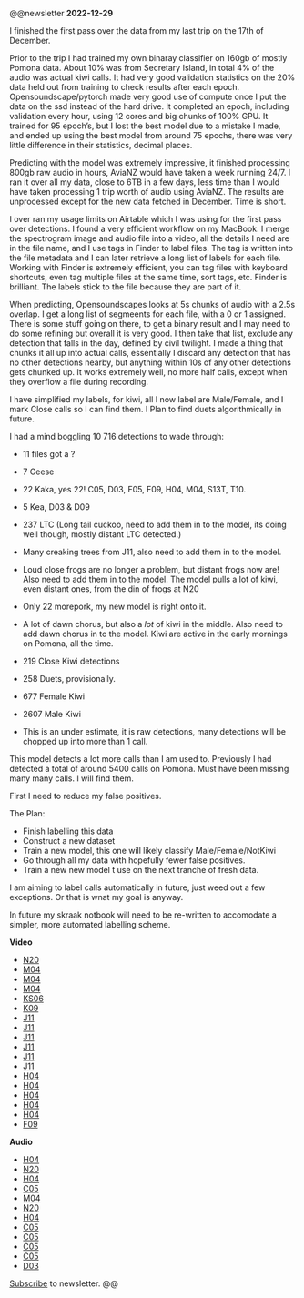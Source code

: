 @@newsletter
__2022-12-29__

I finished the first pass over the data from my last trip on the 17th of December.

Prior to the trip I had trained my own binaray classifier on 160gb of mostly Pomona data. About 10% was from Secretary Island, in total 4% of the audio was actual kiwi calls. It had very good validation statistics on the 20% data held out from training to check results after each epoch. Opensoundscape/pytorch made very good use of compute once I put the data on the ssd instead of the hard drive. It completed an epoch, including validation every hour, using 12 cores and big chunks of 100% GPU.  It trained for 95 epoch’s, but I lost the best  model due to a mistake I made, and ended up using the best model from around 75 epochs, there was very little difference in their statistics, decimal places. 

Predicting with the model was extremely impressive, it finished processing 800gb raw audio in hours, AviaNZ would have taken a week running 24/7. I ran it over all my data, close to 6TB in a few days, less time than I would have taken processing 1 trip worth of audio using AviaNZ. The results are unprocessed except for the new data fetched in December. Time is short.

I over ran  my usage limits on Airtable which I was using for the first pass over detections. I found a very efficient workflow on my MacBook. I merge the spectrogram image and audio file into a video, all the details I need are in the file name, and I use tags in Finder to label files. The tag is written into the file metadata and I can later retrieve a long list of labels for each file. Working with Finder is extremely efficient, you can tag files with keyboard shortcuts, even tag multiple files at the same time, sort tags, etc. Finder is brilliant. The labels stick to the file because they are part of it.

When predicting, Opensoundscapes looks at 5s chunks of audio with a 2.5s overlap. I get a long list of segmeents for each file, with a 0 or 1 assigned. There is some stuff going on there, to get a binary result and I may need to do some refining but overall it is very good. I then take that list, exclude any detection that falls in the day, defined by civil twilight. I made a thing that chunks it all up into actual calls, essentially I discard any detection that has no other detections nearby, but anything within 10s of any other detections gets chunked up. It works extremely well, no more half calls, except when they overflow a file during recording.

I have simplified my labels, for kiwi, all I now label are Male/Female, and I mark Close calls so I can find them. I Plan to find duets algorithmically in future.

I had a mind boggling 10 716 detections to wade through:
- 11 files got a ?
- 7 Geese
- 22 Kaka, yes 22! C05, D03, F05, F09, H04, M04, S13T, T10.
- 5 Kea, D03 & D09
- 237 LTC (Long tail cuckoo, need to add them in to the model, its doing well though, mostly distant LTC detected.)
- Many creaking trees from J11, also need to add them in to the model.
- Loud close frogs are no longer a problem, but distant frogs now are! Also need to add them in to the model. The model pulls a lot of kiwi, even distant ones, from the din of frogs at N20
- Only 22 morepork, my new model is right onto it.
- A lot of dawn chorus, but also a _lot_ of kiwi in the middle. Also need to add dawn chorus in to the model. Kiwi are active in the early mornings on Pomona, all the time.
	
- 219 Close Kiwi detections
- 258 Duets, provisionally.
	
- 677 Female Kiwi
- 2607 Male Kiwi
- This is an under estimate, it is raw detections, many detections will be chopped up into more than 1 call.

This model detects a lot more calls than I am used to. Previously I had detected a total of around 5400 calls on Pomona. Must have been missing many many calls. I will find them.

First I need to reduce my false positives.

The Plan:
- Finish labelling this data
- Construct a new dataset
- Train a new model, this one will likely classify Male/Female/NotKiwi
- Go through all my data with hopefully fewer false positives.
- Train a new new model t use on the next tranche of fresh data.
	
I am aiming to label calls automatically in future, just weed out a few exceptions. Or that is wnat my goal is anyway.

In future my skraak notbook will need to be re-written to accomodate a simpler, more automated labelling scheme.

__Video__
- [N20](https://res.cloudinary.com/dofwwje6q/video/upload/v1672305180/Pomona/2022-12-29/N20-2022-12-17-20221013_050000-373-400_xdnlab.mp4)
- [M04](https://res.cloudinary.com/dofwwje6q/video/upload/v1672305190/Pomona/2022-12-29/M04-2022-12-17-20221106_051500-283-310_puc3z6.mp4)
- [M04](https://res.cloudinary.com/dofwwje6q/video/upload/v1672305188/Pomona/2022-12-29/M04-2022-12-17-20221106_051500-220-262_wnjzxc.mp4)
- [M04](https://res.cloudinary.com/dofwwje6q/video/upload/v1672305187/Pomona/2022-12-29/M04-2022-12-17-20221106_051500-183-212_fllzsl.mp4)
- [KS06](https://res.cloudinary.com/dofwwje6q/video/upload/v1672305177/Pomona/2022-12-29/KS06-2022-12-17-20221021_053000-35-47_dixm57.mp4)
- [K09](https://res.cloudinary.com/dofwwje6q/video/upload/v1672305189/Pomona/2022-12-29/K09-2022-12-17-20221030_053000-660-712_mv0d68.mp4)
- [J11](https://res.cloudinary.com/dofwwje6q/video/upload/v1672305186/Pomona/2022-12-29/J11-2022-12-17-20221202_051500-728-750_rslqi0.mp4)
- [J11](https://res.cloudinary.com/dofwwje6q/video/upload/v1672305185/Pomona/2022-12-29/J11-2022-12-17-20221202_051500-633-655_k16rik.mp4)
- [J11](https://res.cloudinary.com/dofwwje6q/video/upload/v1672305186/Pomona/2022-12-29/J11-2022-12-17-20221120_214500-105-127_fijuas.mp4)
- [J11](https://res.cloudinary.com/dofwwje6q/video/upload/v1672305183/Pomona/2022-12-29/J11-2022-12-17-20221106_054500-723-735_tpbyyb.mp4)
- [J11](https://res.cloudinary.com/dofwwje6q/video/upload/v1672305183/Pomona/2022-12-29/J11-2022-12-17-20221106_054500-428-440_ijufpx.mp4)
- [J11](https://res.cloudinary.com/dofwwje6q/video/upload/v1672305189/Pomona/2022-12-29/J11-2022-12-17-20221106_054500-295-320_dvjfi0.mp4)
- [H04](https://res.cloudinary.com/dofwwje6q/video/upload/v1672305187/Pomona/2022-12-29/H04-2022-12-17-20221201_050000-420-530_qa0dpd.mp4)
- [H04](https://res.cloudinary.com/dofwwje6q/video/upload/v1672305181/Pomona/2022-12-29/H04-2022-12-17-20221128_051500-833-865_y5pzl6.mp4)
- [H04](https://res.cloudinary.com/dofwwje6q/video/upload/v1672305177/Pomona/2022-12-29/H04-2022-12-17-20221125_024500-518-555_utt58w.mp4)
- [H04](https://res.cloudinary.com/dofwwje6q/video/upload/v1672305181/Pomona/2022-12-29/H04-2022-12-17-20221116_044501-353-377_jketq0.mp4)
- [H04](https://res.cloudinary.com/dofwwje6q/video/upload/v1672305183/Pomona/2022-12-29/H04-2022-12-17-20221113_050000-208-265_r0dwno.mp4)
- [F09](https://res.cloudinary.com/dofwwje6q/video/upload/v1672305182/Pomona/2022-12-29/F09-2022-12-17-20221127_051500-835-877_qemicg.mp4)


__Audio__
- [H04](https://res.cloudinary.com/dofwwje6q/video/upload/v1672306552/Pomona/2022-12-29/H04-2022-12-17-20221128_050000-155-247_fzzrsl.wav)
- [N20](https://res.cloudinary.com/dofwwje6q/video/upload/v1672306548/Pomona/2022-12-29/N20-2022-12-17-20221012_014500-153-190_ohqucq.wav)
- [H04](https://res.cloudinary.com/dofwwje6q/video/upload/v1672306547/Pomona/2022-12-29/H04-2022-12-17-20221126_223000-338-390_jqspgv.wav)
- [C05](https://res.cloudinary.com/dofwwje6q/video/upload/v1672306542/Pomona/2022-12-29/C05-20211127_021500_fijobn.wav)
- [M04](https://res.cloudinary.com/dofwwje6q/video/upload/v1672306541/Pomona/2022-12-29/M04-2022-12-17-20221112_031500-668-705_fidq4w.wav)
- [N20](https://res.cloudinary.com/dofwwje6q/video/upload/v1672306541/Pomona/2022-12-29/N20-2022-12-17-20221012_023000-515-557_wn2lrd.wav)
- [H04](https://res.cloudinary.com/dofwwje6q/video/upload/v1672306527/Pomona/2022-12-29/H04-2022-12-17-20221116_044501-353-377_s4dyxd.wav)
- [C05](https://res.cloudinary.com/dofwwje6q/video/upload/v1672306526/Pomona/2022-12-29/C05-20211203_003001_fqls0f.wav)
- [C05](https://res.cloudinary.com/dofwwje6q/video/upload/v1672306524/Pomona/2022-12-29/C05_20211029_020000_jmhlag.wav)
- [C05](https://res.cloudinary.com/dofwwje6q/video/upload/v1672306522/Pomona/2022-12-29/C05-20211203_004500_ebnvs7.wav)
- [C05](https://res.cloudinary.com/dofwwje6q/video/upload/v1672306522/Pomona/2022-12-29/C05-20211128_040000_eiai2y.wav)
- [D03](https://res.cloudinary.com/dofwwje6q/video/upload/v1672306521/Pomona/2022-12-29/D03-2022-12-17-20221018_010000-275-322_ldb59p.wav)

[Subscribe](https://tinyletter.com/fiordlandpacks) to newsletter.
@@
